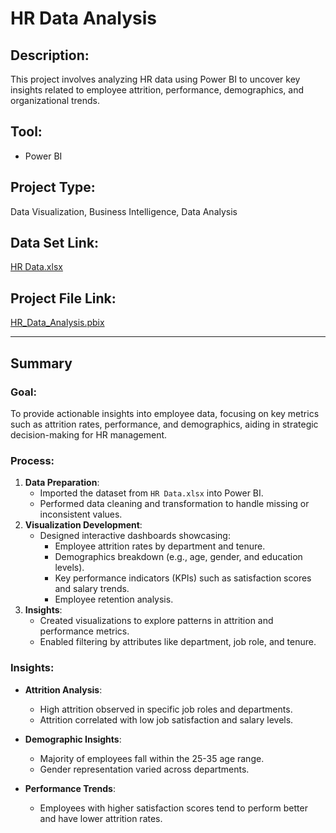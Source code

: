 # HR Data Analysis

## Description:
This project involves analyzing HR data using Power BI to uncover key insights related to employee attrition, performance, demographics, and organizational trends.

## Tool:
- Power BI

## Project Type:
Data Visualization, Business Intelligence, Data Analysis

## Data Set Link:
[HR Data.xlsx](./HR%20Data.xlsx)

## Project File Link:
[HR_Data_Analysis.pbix](./HR_Data_Analysis.pbix)

---

## Summary

### Goal:
To provide actionable insights into employee data, focusing on key metrics such as attrition rates, performance, and demographics, aiding in strategic decision-making for HR management.

### Process:
1. **Data Preparation**:
   - Imported the dataset from `HR Data.xlsx` into Power BI.
   - Performed data cleaning and transformation to handle missing or inconsistent values.
2. **Visualization Development**:
   - Designed interactive dashboards showcasing:
     - Employee attrition rates by department and tenure.
     - Demographics breakdown (e.g., age, gender, and education levels).
     - Key performance indicators (KPIs) such as satisfaction scores and salary trends.
     - Employee retention analysis.
3. **Insights**:
   - Created visualizations to explore patterns in attrition and performance metrics.
   - Enabled filtering by attributes like department, job role, and tenure.

### Insights:
- **Attrition Analysis**:
  - High attrition observed in specific job roles and departments.
  - Attrition correlated with low job satisfaction and salary levels.
    
- **Demographic Insights**:
  - Majority of employees fall within the 25-35 age range.
  - Gender representation varied across departments.

- **Performance Trends**:
  - Employees with higher satisfaction scores tend to perform better and have lower attrition rates.

![]()

